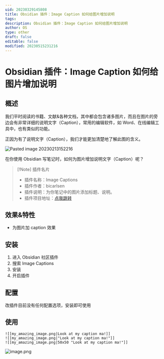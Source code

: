 ```yaml
---
uid: 20230329145808
title: Obsidian 插件：Image Caption 如何给图片增加说明
tags: 
description: Obsidian 插件：Image Caption 如何给图片增加说明
author: OS
type: other
draft: false
editable: false
modified: 20230515231216
---
```


# Obsidian 插件：Image Caption 如何给图片增加说明

## 概述

我们平时阅读的书籍、文献&各种文档，其中都会包含诸多图片，而且在图片的旁边会有非常详细的说明文字（Caption），常用的编辑软件，如 Word、在线编辑工具中，也有类似的功能。

正因为有了说明文字（Caption），我们才能更加清楚地了解此图的含义。

![Pasted image 20230213152216](https://cdn.pkmer.cn/images/f0bda348c1e7c43fa25a2b2751d15739_MD5.jpg!pkmer)

在你使用 Obsidian 写笔记时，如何为图片增加说明文字（Caption）呢？

> [!Note] 插件名片
> - 插件名称：Image Captions
> - 插件作者：bicarlsen
> - 插件说明：为你笔记中的图片添加标题、说明。
> - 插件项目地址：[点我跳转](https://github.com/bicarlsen/obsidian_image_caption)

## 效果&特性

- 为图片加 caption 效果

## 安装

1. 进入 Obsidian 社区插件
2. 搜索 Image Captions
3. 安装
4. 开启插件

## 配置

改插件目前没有任何配置选项，安装即可使用

## 使用

```语法
![[my_amazing_image.png|Look at my caption ma!]]
![[my_amazing_image.png|"Look at my caption ma!"]]
![[my_amazing_image.png|50x50 "Look at my caption ma!"]]

```

![image.png](https://cdn.pkmer.cn/images/20230507131245.png!pkmer)
